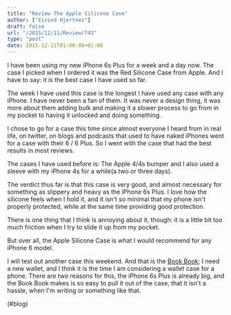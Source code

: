 ```yaml
---
title: "Review The Apple Silicone Case"
author: ["Eivind Hjertnes"]
draft: false
url: "/2015/12/11/Review/743"
type: "post"
date: 2015-12-11T01:00:00+01:00
---
```


I have been using my new iPhone 6s Plus for a week and a day now. The
case I picked when I ordered it was the Red Silicone Case from Apple.
And I have to say: it is the best case I have used so far.

The week I have used this case is the longest I have used any case with
any iPhone. I have never been a fan of them. It was never a design
thing, it was more about them adding bulk and making it a slower process
to go from in my pocket to having it unlocked and doing something.

I chose to go for a case this time since almost everyone I heard from in
real life, on twitter, on blogs and podcasts that used to have naked
iPhones went for a case with their 6 / 6 Plus. So I went with the case
that had the best results in most reviews.

The cases I have used before is: The Apple 4/4s bumper and I also used a
sleeve with my iPhone 4s for a while(a two or three days).

The verdict thus far is that this case is very good, and almost
necessary for something as slippery and heavy as the iPhone 6s Plus. I
love how the silicone feels when I hold it, and it isn't so minimal that
my phone isn't properly protected, while at the same time providing good
protection.

There is one thing that I think is annoying about it, though: it is a
little bit too much friction when I try to slide it up from my pocket.

But over all, the Apple Silicone Case is what I would recommend for any
iPhone 6 model.

I will test out another case this weekend. And that is the
[Book
Book](https://www.twelvesouth.com/product/bookbook-for-iphone-6); I need a new wallet, and I think it is the time I am considering
a wallet case for a phone. There are two reasons for this, the iPhone 6s
Plus is already big, and the Book Book makes is so easy to pull it out
of the case, that it isn't a hassle, when I'm writing or something like
that.

(#blog)
